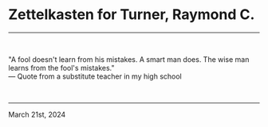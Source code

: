 # Zettelkasten for Turner, Raymond C.

---

<br>

"A fool doesn't learn from his mistakes. A smart man does. The wise man learns from the fool's mistakes."\
    ― Quote from a substitute teacher in my high school
 
</br>

---
March 21st, 2024
